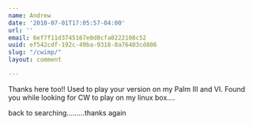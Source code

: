```yaml
---
name: Andrew
date: '2010-07-01T17:05:57-04:00'
url: ''
email: 6ef7f11d3745167e0d8cfa0222108c52
uuid: ef542cdf-192c-49ba-9318-8a76403cd806
slug: "/cwimp/"
layout: comment

---
```


Thanks here too!! Used to play your version on my Palm III and VI.  Found you while looking for CW to play on my linux box....

back to searching.........thanks again
